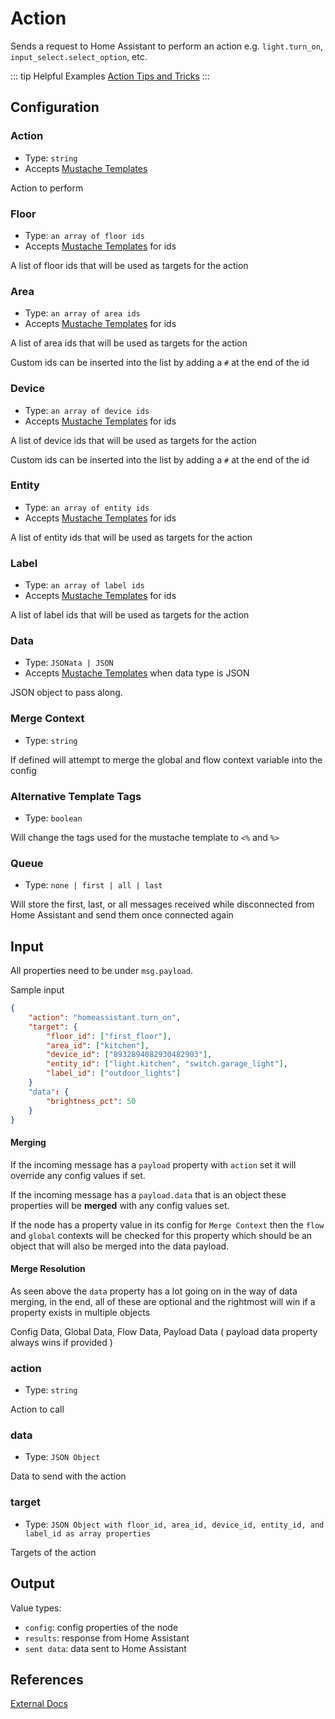 # Action

Sends a request to Home Assistant to perform an action e.g. `light.turn_on`, `input_select.select_option`, etc.

::: tip Helpful Examples
[Action Tips and Tricks](/guide/action.html)
:::

## Configuration

### Action <Badge text="required"/>

- Type: `string`
- Accepts [Mustache Templates](/guide/mustache-templates.md)

Action to perform

### Floor

- Type: `an array of floor ids`
- Accepts [Mustache Templates](/guide/mustache-templates.md) for ids

A list of floor ids that will be used as targets for the action

### Area

- Type: `an array of area ids`
- Accepts [Mustache Templates](/guide/mustache-templates.md) for ids

A list of area ids that will be used as targets for the action

Custom ids can be inserted into the list by adding a `#` at the end of the id

### Device

- Type: `an array of device ids`
- Accepts [Mustache Templates](/guide/mustache-templates.md) for ids

A list of device ids that will be used as targets for the action

Custom ids can be inserted into the list by adding a `#` at the end of the id

### Entity

- Type: `an array of entity ids`
- Accepts [Mustache Templates](/guide/mustache-templates.md) for ids

A list of entity ids that will be used as targets for the action

### Label

- Type: `an array of label ids`
- Accepts [Mustache Templates](/guide/mustache-templates.md) for ids

A list of label ids that will be used as targets for the action

### Data

- Type: `JSONata | JSON`
- Accepts [Mustache Templates](/guide/mustache-templates.md) when data type is JSON

JSON object to pass along.

### Merge Context

- Type: `string`

If defined will attempt to merge the global and flow context variable into the config

### Alternative Template Tags

- Type: `boolean`

Will change the tags used for the mustache template to `<%` and `%>`

### Queue

- Type: `none | first | all | last`

Will store the first, last, or all messages received while disconnected from Home Assistant and send them once connected again

## Input

All properties need to be under `msg.payload`.

Sample input

```JSON
{
    "action": "homeassistant.turn_on",
    "target": {
        "floor_id": ["first_floor"],
        "area_id": ["kitchen"],
        "device_id": ["8932894082930482903"],
        "entity_id": ["light.kitchen", "switch.garage_light"],
        "label_id": ["outdoor_lights"]
    }
    "data": {
        "brightness_pct": 50
    }
}
```

#### Merging

If the incoming message has a `payload` property with `action` set it will override any config values if set.

If the incoming message has a `payload.data` that is an object these properties will be <strong>merged</strong> with any config values set.

If the node has a property value in its config for `Merge Context` then the `flow` and `global` contexts will be checked for this property which should be an object that will also be merged into the data payload.

#### Merge Resolution

As seen above the `data` property has a lot going on in the way of data merging, in the end, all of these are optional and the rightmost will win if a property exists in multiple objects

Config Data, Global Data, Flow Data, Payload Data ( payload data property always wins if provided )

### action

- Type: `string`

Action to call

### data

- Type: `JSON Object`

Data to send with the action

### target

- Type: `JSON Object with floor_id, area_id, device_id, entity_id, and label_id as array properties`

Targets of the action

## Output

Value types:

- `config`: config properties of the node
- `results`: response from Home Assistant
- `sent data`: data sent to Home Assistant

## References

<info-panel-only>

[External Docs](/node/action.md)

</info-panel-only>
